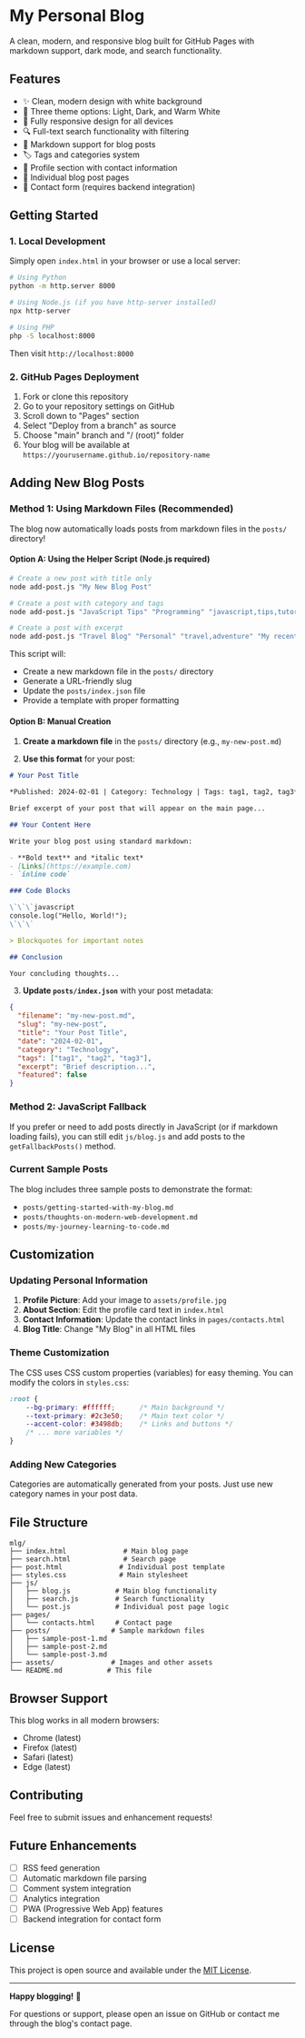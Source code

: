 # My Personal Blog

A clean, modern, and responsive blog built for GitHub Pages with markdown support, dark mode, and search functionality.

## Features

- ✨ Clean, modern design with white background
- 🌙 Three theme options: Light, Dark, and Warm White
- 📱 Fully responsive design for all devices
- 🔍 Full-text search functionality with filtering
- 📝 Markdown support for blog posts
- 🏷️ Tags and categories system
- 👤 Profile section with contact information
- 📄 Individual blog post pages
- 💌 Contact form (requires backend integration)

## Getting Started

### 1. Local Development

Simply open `index.html` in your browser or use a local server:

```bash
# Using Python
python -m http.server 8000

# Using Node.js (if you have http-server installed)
npx http-server

# Using PHP
php -S localhost:8000
```

Then visit `http://localhost:8000`

### 2. GitHub Pages Deployment

1. Fork or clone this repository
2. Go to your repository settings on GitHub
3. Scroll down to "Pages" section
4. Select "Deploy from a branch" as source
5. Choose "main" branch and "/ (root)" folder
6. Your blog will be available at `https://yourusername.github.io/repository-name`

## Adding New Blog Posts

### Method 1: Using Markdown Files (Recommended)

The blog now automatically loads posts from markdown files in the `posts/` directory!

#### Option A: Using the Helper Script (Node.js required)

```bash
# Create a new post with title only
node add-post.js "My New Blog Post"

# Create a post with category and tags
node add-post.js "JavaScript Tips" "Programming" "javascript,tips,tutorial"

# Create a post with excerpt
node add-post.js "Travel Blog" "Personal" "travel,adventure" "My recent trip to..."
```

This script will:
- Create a new markdown file in the `posts/` directory
- Generate a URL-friendly slug
- Update the `posts/index.json` file
- Provide a template with proper formatting

#### Option B: Manual Creation

1. **Create a markdown file** in the `posts/` directory (e.g., `my-new-post.md`)

2. **Use this format** for your post:

```markdown
# Your Post Title

*Published: 2024-02-01 | Category: Technology | Tags: tag1, tag2, tag3*

Brief excerpt of your post that will appear on the main page...

## Your Content Here

Write your blog post using standard markdown:

- **Bold text** and *italic text*
- [Links](https://example.com)
- `inline code`

### Code Blocks

\`\`\`javascript
console.log("Hello, World!");
\`\`\`

> Blockquotes for important notes

## Conclusion

Your concluding thoughts...
```

3. **Update `posts/index.json`** with your post metadata:

```json
{
  "filename": "my-new-post.md",
  "slug": "my-new-post",
  "title": "Your Post Title",
  "date": "2024-02-01",
  "category": "Technology",
  "tags": ["tag1", "tag2", "tag3"],
  "excerpt": "Brief description...",
  "featured": false
}
```

### Method 2: JavaScript Fallback

If you prefer or need to add posts directly in JavaScript (or if markdown loading fails), you can still edit `js/blog.js` and add posts to the `getFallbackPosts()` method.

### Current Sample Posts

The blog includes three sample posts to demonstrate the format:
- `posts/getting-started-with-my-blog.md`
- `posts/thoughts-on-modern-web-development.md`
- `posts/my-journey-learning-to-code.md`

## Customization

### Updating Personal Information

1. **Profile Picture**: Add your image to `assets/profile.jpg`
2. **About Section**: Edit the profile card text in `index.html`
3. **Contact Information**: Update the contact links in `pages/contacts.html`
4. **Blog Title**: Change "My Blog" in all HTML files

### Theme Customization

The CSS uses CSS custom properties (variables) for easy theming. You can modify the colors in `styles.css`:

```css
:root {
    --bg-primary: #ffffff;      /* Main background */
    --text-primary: #2c3e50;    /* Main text color */
    --accent-color: #3498db;    /* Links and buttons */
    /* ... more variables */
}
```

### Adding New Categories

Categories are automatically generated from your posts. Just use new category names in your post data.

## File Structure

```
mlg/
├── index.html              # Main blog page
├── search.html             # Search page
├── post.html              # Individual post template
├── styles.css             # Main stylesheet
├── js/
│   ├── blog.js           # Main blog functionality
│   ├── search.js         # Search functionality
│   └── post.js           # Individual post page logic
├── pages/
│   └── contacts.html     # Contact page
├── posts/               # Sample markdown files
│   ├── sample-post-1.md
│   ├── sample-post-2.md
│   └── sample-post-3.md
├── assets/              # Images and other assets
└── README.md           # This file
```

## Browser Support

This blog works in all modern browsers:
- Chrome (latest)
- Firefox (latest)
- Safari (latest)
- Edge (latest)

## Contributing

Feel free to submit issues and enhancement requests!

## Future Enhancements

- [ ] RSS feed generation
- [ ] Automatic markdown file parsing
- [ ] Comment system integration
- [ ] Analytics integration
- [ ] PWA (Progressive Web App) features
- [ ] Backend integration for contact form

## License

This project is open source and available under the [MIT License](LICENSE).

---

**Happy blogging!** 🎉

For questions or support, please open an issue on GitHub or contact me through the blog's contact page.